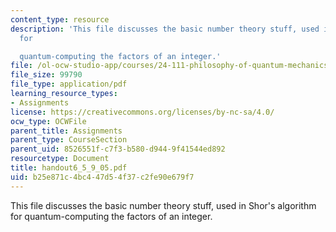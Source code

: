 ```yaml
---
content_type: resource
description: 'This file discusses the basic number theory stuff, used in Shor''s algorithm
  for

  quantum-computing the factors of an integer.'
file: /ol-ocw-studio-app/courses/24-111-philosophy-of-quantum-mechanics-spring-2005/b25e871c4bc447d54f37c2fe90e679f7_handout6_5_9_05.pdf
file_size: 99790
file_type: application/pdf
learning_resource_types:
- Assignments
license: https://creativecommons.org/licenses/by-nc-sa/4.0/
ocw_type: OCWFile
parent_title: Assignments
parent_type: CourseSection
parent_uid: 8526551f-c7f3-b580-d944-9f41544ed892
resourcetype: Document
title: handout6_5_9_05.pdf
uid: b25e871c-4bc4-47d5-4f37-c2fe90e679f7
---
```

This file discusses the basic number theory stuff, used in Shor's algorithm for
quantum-computing the factors of an integer.